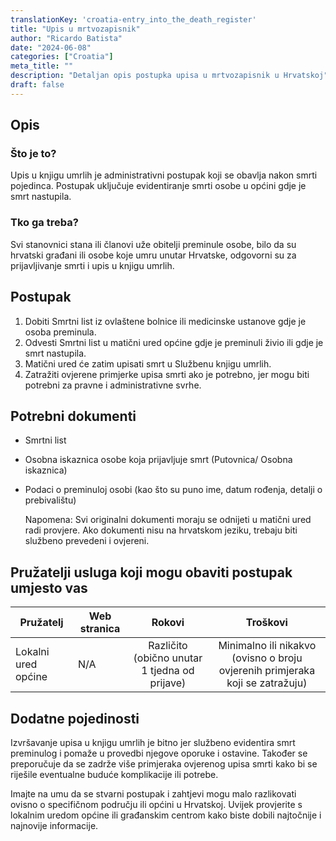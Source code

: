 ```yaml
---
translationKey: 'croatia-entry_into_the_death_register'
title: "Upis u mrtvozapisnik"
author: "Ricardo Batista"
date: "2024-06-08"
categories: ["Croatia"]
meta_title: ""
description: "Detaljan opis postupka upisa u mrtvozapisnik u Hrvatskoj"
draft: false
---
```


## Opis
### Što je to?
Upis u knjigu umrlih je administrativni postupak koji se obavlja nakon smrti pojedinca. Postupak uključuje evidentiranje smrti osobe u općini gdje je smrt nastupila.

### Tko ga treba?
Svi stanovnici stana ili članovi uže obitelji preminule osobe, bilo da su hrvatski građani ili osobe koje umru unutar Hrvatske, odgovorni su za prijavljivanje smrti i upis u knjigu umrlih.

## Postupak
1. Dobiti Smrtni list iz ovlaštene bolnice ili medicinske ustanove gdje je osoba preminula.
2. Odvesti Smrtni list u matični ured općine gdje je preminuli živio ili gdje je smrt nastupila.
3. Matični ured će zatim upisati smrt u Službenu knjigu umrlih.
4. Zatražiti ovjerene primjerke upisa smrti ako je potrebno, jer mogu biti potrebni za pravne i administrativne svrhe.

## Potrebni dokumenti
- Smrtni list
- Osobna iskaznica osobe koja prijavljuje smrt (Putovnica/ Osobna iskaznica)
- Podaci o preminuloj osobi (kao što su puno ime, datum rođenja, detalji o prebivalištu)

   Napomena: Svi originalni dokumenti moraju se odnijeti u matični ured radi provjere. Ako dokumenti nisu na hrvatskom jeziku, trebaju biti službeno prevedeni i ovjereni.

## Pružatelji usluga koji mogu obaviti postupak umjesto vas

| Pružatelj       |     Web stranica     |     Rokovi    |       Troškovi      |
| --------------- | --------------- |  :-------------: | :-------------: |
| Lokalni ured općine |   N/A      |  Različito (obično unutar 1 tjedna od prijave)  |  Minimalno ili nikakvo (ovisno o broju ovjerenih primjeraka koji se zatražuju)   |

## Dodatne pojedinosti
Izvršavanje upisa u knjigu umrlih je bitno jer službeno evidentira smrt preminulog i pomaže u provedbi njegove oporuke i ostavine. Također se preporučuje da se zadrže više primjeraka ovjerenog upisa smrti kako bi se riješile eventualne buduće komplikacije ili potrebe.

Imajte na umu da se stvarni postupak i zahtjevi mogu malo razlikovati ovisno o specifičnom području ili općini u Hrvatskoj. Uvijek provjerite s lokalnim uredom općine ili građanskim centrom kako biste dobili najtočnije i najnovije informacije.